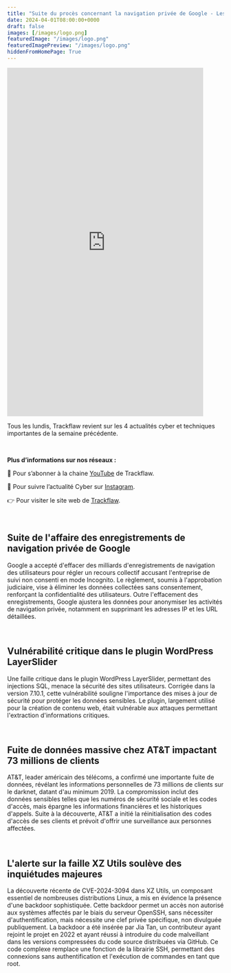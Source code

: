 ```yaml
---
title: "Suite du procès concernant la navigation privée de Google - Les4ActusCyber : semaine du 01 avril"
date: 2024-04-01T08:00:00+0000
draft: false
images: [/images/logo.png]
featuredImage: "/images/logo.png"
featuredImagePreview: "/images/logo.png"
hiddenFromHomePage: True
---
```

    
<div class="flex-container">
   <div class="flex-items">
   <iframe width="456" height="811" src="https://www.youtube.com/embed/sTN_0dhmTOc" title="Suite du procès concernant la navigation privée de Google - #Les4ActusCyber : semaine du 01 avril" frameborder="0" allow="accelerometer; autoplay; clipboard-write; encrypted-media; gyroscope; picture-in-picture; web-share" allowfullscreen></iframe>
   </div>

   <div class="flex-items">
      <p>Tous les lundis, Trackflaw revient sur les 4 actualités cyber et techniques importantes de la semaine précédente.</p>
      <br>
      <p><strong>Plus d’informations sur nos réseaux :</strong></p>
      <p>🔴 Pour s’abonner à la chaine <a href="https://www.youtube.com/@trackflaw" target="_blank" rel="noopener noreffer ">YouTube</a> de Trackflaw.</p>
      <p>📸 Pour suivre l’actualité Cyber sur <a href="https://www.instagram.com/trackflaw/" target="_blank" rel="noopener noreffer ">Instagram</a>.</p>
      <p>👉 Pour visiter le site web de <a href="https://trackflaw.com" target="_blank" rel="noopener noreffer ">Trackflaw</a>.</p>
   </div>
</div>

    
<br>

## Suite de l'affaire des enregistrements de navigation privée de Google

Google a accepté d'effacer des milliards d'enregistrements de navigation des utilisateurs pour régler un recours collectif accusant l'entreprise de suivi non consenti en mode Incognito. Le règlement, soumis à l'approbation judiciaire, vise à éliminer les données collectées sans consentement, renforçant la confidentialité des utilisateurs.
Outre l'effacement des enregistrements, Google ajustera les données pour anonymiser les activités de navigation privée, notamment en supprimant les adresses IP et les URL détaillées.


<br>

## Vulnérabilité critique dans le plugin WordPress LayerSlider

Une faille critique dans le plugin WordPress LayerSlider, permettant des injections SQL, menace la sécurité des sites utilisateurs. Corrigée dans la version 7.10.1, cette vulnérabilité souligne l'importance des mises à jour de sécurité pour protéger les données sensibles.
Le plugin, largement utilisé pour la création de contenu web, était vulnérable aux attaques permettant l'extraction d'informations critiques.


<br>

## Fuite de données massive chez AT&T impactant 73 millions de clients

AT&T, leader américain des télécoms, a confirmé une importante fuite de données, révélant les informations personnelles de 73 millions de clients sur le darknet, datant d'au minimum 2019. La compromission inclut des données sensibles telles que les numéros de sécurité sociale et les codes d'accès, mais épargne les informations financières et les historiques d'appels.
Suite à la découverte, AT&T a initié la réinitialisation des codes d'accès de ses clients et prévoit d'offrir une surveillance aux personnes affectées.


<br>

## L'alerte sur la faille XZ Utils soulève des inquiétudes majeures

La découverte récente de CVE-2024-3094 dans XZ Utils, un composant essentiel de nombreuses distributions Linux, a mis en évidence la présence d'une backdoor sophistiquée. Cette backdoor permet un accès non autorisé aux systèmes affectés par le biais du serveur OpenSSH, sans nécessiter d'authentification, mais nécessite une clef privée spécifique, non divulguée publiquement.
La backdoor a été insérée par Jia Tan, un contributeur ayant rejoint le projet en 2022 et ayant réussi à introduire du code malveillant dans les versions compressées du code source distribuées via GitHub. Ce code complexe remplace une fonction de la librairie SSH, permettant des connexions sans authentification et l'exécution de commandes en tant que root.

